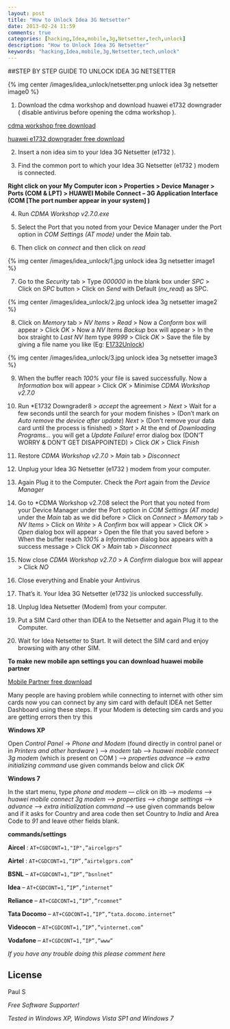 ```yaml
---
layout: post
title: "How to Unlock Idea 3G Netsetter"
date: 2013-02-24 11:59
comments: true
categories: [hacking,Idea,mobile,3g,Netsetter,tech,unlock]
description: "How to Unlock Idea 3G Netsetter"
keywords: "hacking,Idea,mobile,3g,Netsetter,tech,unlock"
---
```


##STEP BY STEP GUIDE TO UNLOCK IDEA 3G NETSETTER

{% img center /images/idea_unlock/netsetter.png unlock idea 3g netsetter image0 %}

1) Download the cdma workshop and download huawei e1732 downgrader ( disable antivirus before opening the cdma workshop ).

[cdma workshop free download](http://cesa.co.in/downloads/idea/CESA_1.zip)

[huawei e1732 downgrader free download](http://cesa.co.in/downloads/idea/CESA_2.zip)

2) Insert a non idea sim to your Idea 3G Netsetter (e1732 ).

3) Find the common port to which your Idea 3G Netsetter (e1732 ) modem is connected.

**Right click on your My Computer icon > Properties > Device Manager > Ports (COM & LPT)  > HUAWEI Mobile Connect – 3G Application Interface (COM [The port number appear in your system] )**

4) Run *CDMA Workshop v2.7.0.exe*

5) Select the Port that you noted from your Device Manager under the Port option in *COM Settings (AT mode)* under the *Main* tab.

6) Then click on *connect* and then click on *read*

{% img center /images/idea_unlock/1.jpg unlock idea 3g netsetter image1 %}

<!-- more -->

7) Go to the *Security* tab > Type *000000* in the blank box under *SPC* > Click on *SPC* button > Click on *Send* with Default (*nv_read*) as SPC.

{% img center /images/idea_unlock/2.jpg unlock idea 3g netsetter image2 %}

8) Click on *Memory* tab > *NV Items* > *Read* > Now a *Conform* box will appear > Click *OK* > Now a *NV Items Backup* box will appear > In the box straight to *Last NV Item* type *9999* > Click *OK* > Save the file by giving a file name you like (Eg: [E1732Unlock](http://cesa.co.in/downloads/idea/CESA_5_E1732Unlocker.txt))

{% img center /images/idea_unlock/3.jpg unlock idea 3g netsetter image3 %}

9) When the buffer reach *100%* your file is saved successfully. Now a *Information* box will appear > Click *OK* > Minimise *CDMA Workshop v2.7.0*

10) Run *E1732 Downgrader8 >  *accept* the agreement > *Next* > Wait for a few seconds until the search for your modem finishes > (Don’t mark on *Auto remove the device after update*) *Next* > (Don’t remove your data card until the process is finished) > *Start* > At the end of *Downloading Programs…* you will get a *Update Failure!* error dialog box (DON’T WORRY & DON’T GET DISAPPOINTED) > Click *OK* > Click *Finish*

11) Restore *CDMA Workshop v2.7.0* > *Main* tab > *Disconnect*

12) Unplug your Idea 3G Netsetter (e1732 ) modem from your computer.

13) Again Plug it to the Computer. Check the *Port* again from the *Device Manager*

14) Go to *CDMA Workshop v2.7.08 select the Port that you noted from your Device Manager under the Port option in *COM Settings (AT mode)* under the *Main* tab as we did before > Click on *Connect* > *Memory* tab > *NV Items* > Click on *Write* > A *Confirm* box will appear > Click *OK* > *Open* dialog box will appear > Open the file that you saved before > When the buffer reach *100%* a *Information* dialog box appears with a success message > Click *OK* > *Main* tab > *Disconnect*

15) Now close *CDMA Workshop v2.7.0* > A *Confirm* dialogue box will appear > Click *NO*

16) Close everything and Enable your Antivirus

17) That’s it. Your Idea 3G Netsetter (e1732 )is unlocked successfully.

18) Unplug Idea Netsetter (Modem) from your computer.

19) Put a SIM Card other than IDEA to the Netsetter and again Plug it to the Computer.

20) Wait for Idea Netsetter to Start. It will detect the SIM card and enjoy browsing with any other SIM.

**To make new mobile apn settings you can download huawei mobile partner**

[Mobile Partner free download](http://cesa.co.in/downloads/idea/CESA_3.zip)

Many people are having problem while connecting to internet with other sim cards now you can connect by any sim card with default IDEA net Setter Dashboard using these steps. If your Modem is detecting sim cards and you are getting errors then try this

**Windows XP**

Open *Control Panel* -> *Phone and Modem* (found directly in control panel or in *Printers and other hardware* ) –> *modem* tab –> *huawei mobile connect 3g modem* (which is present on COM ) –> *properties advance* –> *extra initializing command* use given commands below and click *OK*

**Windows 7**

In the start menu, type *phone and modem* — *click* on itb —> *modems* –> *huawei mobile connect 3g modem* –> *properties* –> *change settings* –> *advance* –> *extra initialization command* –> use given commands below and if it asks for Country and area code then set Country to *India* and Area Code to *91* and leave other fields blank.

**commands/settings**

**Aircel** : `AT+CGDCONT=1,"IP",”aircelgprs”`

**Airtel** : `AT+CGDCONT=1,”IP”,”airtelgprs.com”`

**BSNL** – `AT+CGDCONT=1,”IP”,”bsnlnet”`

**Idea** – `AT+CGDCONT=1,”IP”,”internet”`

**Reliance** – `AT+CGDCONT=1,”IP”,”rcomnet”`

**Tata Docomo** – `AT+CGDCONT=1,”IP”,”tata.docomo.internet”`

**Videocon** – `AT+CGDCONT=1,”IP”,”vinternet.com”`

**Vodafone** – `AT+CGDCONT=1,”IP”,”www”`

 *If you have any trouble doing this please comment here*

License
-

Paul S

*Free Software Supporter!*

*Tested in Windows XP, Windows Vista SP1 and Windows 7*










